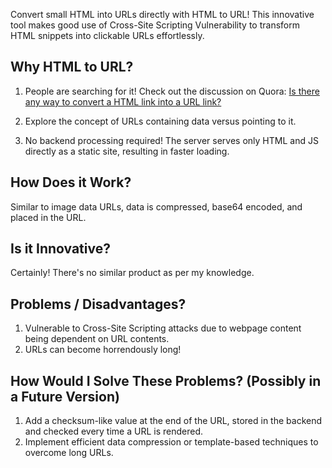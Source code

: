 

Convert small HTML into URLs directly with HTML to URL! This innovative tool makes good use of Cross-Site Scripting Vulnerability to transform HTML snippets into clickable URLs effortlessly.

## Why HTML to URL?

1) People are searching for it! Check out the discussion on Quora: [Is there any way to convert a HTML link into a URL link?](https://www.quora.com/Is-there-any-way-to-convert-a-HTML-link-into-URL-link)

2) Explore the concept of URLs containing data versus pointing to it.

3) No backend processing required! The server serves only HTML and JS directly as a static site, resulting in faster loading.

## How Does it Work?

Similar to image data URLs, data is compressed, base64 encoded, and placed in the URL.

## Is it Innovative?

Certainly! There's no similar product as per my knowledge.

## Problems / Disadvantages?

1) Vulnerable to Cross-Site Scripting attacks due to webpage content being dependent on URL contents.
2) URLs can become horrendously long!

## How Would I Solve These Problems? (Possibly in a Future Version)

1) Add a checksum-like value at the end of the URL, stored in the backend and checked every time a URL is rendered.
2) Implement efficient data compression or template-based techniques to overcome long URLs.
